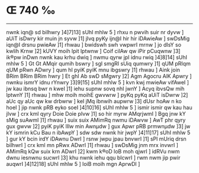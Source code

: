 # Œ 740 ‰
---
nwnk iqn@ sd bilhwry ]4]7]13] sUhI mhlw 5 ] rhxu n pwvih suir
nr dyvw ] aUiT isDwry kir muin jn syvw ]1] jIvq pyKy ijn@I hir hir
iDAwieAw ] swDsMig iqn@I drsnu pwieAw ]1] rhwau ] bwidswh swh
vwpwrI mrnw ] jo dIsY so kwlih Krnw ]2] kUVY moih lpit lptwnw ]
Coif cilAw qw iPir pCuqwnw ]3] ik®pw inDwn nwnk kau krhu dwiq ]
nwmu qyrw jpI idnu rwiq ]4]8]14] sUhI mhlw 5 ] Gt Gt AMqir qumih
bswry ] sgl smgRI sUiq qumwry ]1] qUM pRIqm qUM pRwn ADwry ] qum hI pyiK
pyiK mnu ibgswry ]1] rhwau ] Aink join BRim BRim BRim hwry ] Et ghI
Ab swD sMgwry ]2] Agm Agocru AlK Apwry ] nwnku ismrY idnu rYnwry
]3]9]15] sUhI mhlw 5 ] kvn kwj mwieAw vifAweI ] jw kau ibnsq
bwr n kweI ]1] iehu supnw sovq nhI jwnY ] Acyq ibvsQw mih lptwnY
]1] rhwau ] mhw moih moihE gwvwrw ] pyKq pyKq aUiT isDwrw ]2] aUc
qy aUc qw kw drbwrw ] keI jMq ibnwih aupwrw ]3] dUsr hoAw n ko hoeI
] jip nwnk pRB eyko soeI ]4]10]16] sUhI mhlw 5 ] ismir ismir qw
kau hau jIvw ] crx kml qyry Doie Doie pIvw ]1] so hir myrw AMqrjwmI
] Bgq jnw kY sMig suAwmI ]1] rhwau ] suix suix AMimRq nwmu iDAwvw ]
AwT phr qyry gux gwvw ]2] pyiK pyiK lIlw min Awnµdw ] gux Apwr pRB
prmwnµdw ]3] jw kY ismrin kCu Bau n ibAwpY ] sdw sdw nwnk hir
jwpY ]4]11]17] sUhI mhlw 5 ] gur kY bcin irdY iDAwnu DwrI ] rsnw
jwpu jpau bnvwrI ]1] sPl mUriq drsn bilhwrI ] crx kml mn pRwx
ADwrI ]1] rhwau ] swDsMig jnm mrx invwrI ] AMimRq kQw suix krn
ADwrI ]2] kwm k®oD loB moh qjwrI ] idRVu nwm dwnu iesnwnu sucwrI ]3]
khu nwnk iehu qqu bIcwrI ] rwm nwm jip pwir auqwrI ]4]12]18] sUhI
mhlw 5 ] loiB moih mgn AprwDI ]
####
